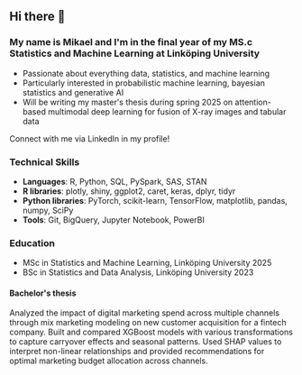 ## Hi there 👋

### My name is Mikael and I'm in the final year of my MS.c Statistics and Machine Learning at Linköping University
- Passionate about everything data, statistics, and machine learning
- Particularly interested in probabilistic machine learning, bayesian statistics and generative AI
- Will be writing my master's thesis during spring 2025 on attention-based multimodal deep learning for fusion of X-ray images and tabular data

Connect with me via LinkedIn in my profile!

### Technical Skills
- **Languages**: R, Python, SQL, PySpark, SAS, STAN
- **R libraries**: plotly, shiny, ggplot2, caret, keras, dplyr, tidyr
- **Python libraries**: PyTorch, scikit-learn, TensorFlow, matplotlib, pandas, numpy, SciPy
- **Tools**: Git, BigQuery, Jupyter Notebook, PowerBI

### Education
- MSc in Statistics and Machine Learning, Linköping University 2025
- BSc in Statistics and Data Analysis, Linköping University 2023

#### Bachelor's thesis
Analyzed the impact of digital marketing spend across multiple channels through mix marketing modeling on new customer acquisition for a fintech company. Built and compared XGBoost models with various transformations to capture carryover effects and seasonal patterns. Used SHAP values to interpret non-linear relationships and provided recommendations for optimal marketing budget allocation across channels.
